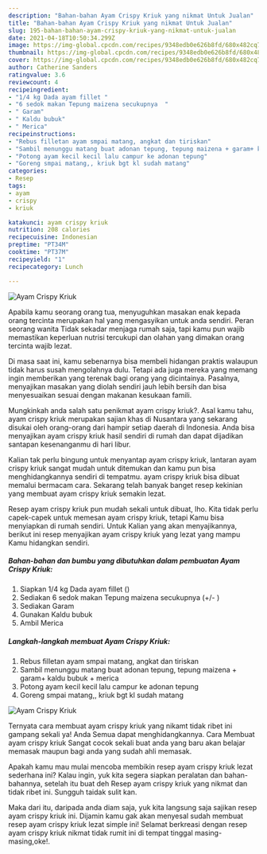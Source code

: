 ```yaml
---
description: "Bahan-bahan Ayam Crispy Kriuk yang nikmat Untuk Jualan"
title: "Bahan-bahan Ayam Crispy Kriuk yang nikmat Untuk Jualan"
slug: 195-bahan-bahan-ayam-crispy-kriuk-yang-nikmat-untuk-jualan
date: 2021-04-18T10:50:34.299Z
image: https://img-global.cpcdn.com/recipes/9348edb0e626b8fd/680x482cq70/ayam-crispy-kriuk-foto-resep-utama.jpg
thumbnail: https://img-global.cpcdn.com/recipes/9348edb0e626b8fd/680x482cq70/ayam-crispy-kriuk-foto-resep-utama.jpg
cover: https://img-global.cpcdn.com/recipes/9348edb0e626b8fd/680x482cq70/ayam-crispy-kriuk-foto-resep-utama.jpg
author: Catherine Sanders
ratingvalue: 3.6
reviewcount: 4
recipeingredient:
- "1/4 kg Dada ayam fillet "
- "6 sedok makan Tepung maizena secukupnya  "
- " Garam"
- " Kaldu bubuk"
- " Merica"
recipeinstructions:
- "Rebus filletan ayam smpai matang, angkat dan tiriskan"
- "Sambil menunggu matang buat adonan tepung, tepung maizena + garam+ kaldu bubuk + merica"
- "Potong ayam kecil kecil lalu campur ke adonan tepung"
- "Goreng smpai matang,, kriuk bgt kl sudah matang"
categories:
- Resep
tags:
- ayam
- crispy
- kriuk

katakunci: ayam crispy kriuk 
nutrition: 208 calories
recipecuisine: Indonesian
preptime: "PT34M"
cooktime: "PT37M"
recipeyield: "1"
recipecategory: Lunch

---
```



![Ayam Crispy Kriuk](https://img-global.cpcdn.com/recipes/9348edb0e626b8fd/680x482cq70/ayam-crispy-kriuk-foto-resep-utama.jpg)

Apabila kamu seorang orang tua, menyuguhkan masakan enak kepada orang tercinta merupakan hal yang mengasyikan untuk anda sendiri. Peran seorang  wanita Tidak sekadar menjaga rumah saja, tapi kamu pun wajib memastikan keperluan nutrisi tercukupi dan olahan yang dimakan orang tercinta wajib lezat.

Di masa  saat ini, kamu sebenarnya bisa membeli hidangan praktis walaupun tidak harus susah mengolahnya dulu. Tetapi ada juga mereka yang memang ingin memberikan yang terenak bagi orang yang dicintainya. Pasalnya, menyajikan masakan yang diolah sendiri jauh lebih bersih dan bisa menyesuaikan sesuai dengan makanan kesukaan famili. 



Mungkinkah anda salah satu penikmat ayam crispy kriuk?. Asal kamu tahu, ayam crispy kriuk merupakan sajian khas di Nusantara yang sekarang disukai oleh orang-orang dari hampir setiap daerah di Indonesia. Anda bisa menyajikan ayam crispy kriuk hasil sendiri di rumah dan dapat dijadikan santapan kesenanganmu di hari libur.

Kalian tak perlu bingung untuk menyantap ayam crispy kriuk, lantaran ayam crispy kriuk sangat mudah untuk ditemukan dan kamu pun bisa menghidangkannya sendiri di tempatmu. ayam crispy kriuk bisa dibuat memalui bermacam cara. Sekarang telah banyak banget resep kekinian yang membuat ayam crispy kriuk semakin lezat.

Resep ayam crispy kriuk pun mudah sekali untuk dibuat, lho. Kita tidak perlu capek-capek untuk memesan ayam crispy kriuk, tetapi Kamu bisa menyiapkan di rumah sendiri. Untuk Kalian yang akan menyajikannya, berikut ini resep menyajikan ayam crispy kriuk yang lezat yang mampu Kamu hidangkan sendiri.

<!--inarticleads1-->

##### Bahan-bahan dan bumbu yang dibutuhkan dalam pembuatan Ayam Crispy Kriuk:

1. Siapkan 1/4 kg Dada ayam fillet ()
1. Sediakan 6 sedok makan Tepung maizena secukupnya (+/- )
1. Sediakan  Garam
1. Gunakan  Kaldu bubuk
1. Ambil  Merica




<!--inarticleads2-->

##### Langkah-langkah membuat Ayam Crispy Kriuk:

1. Rebus filletan ayam smpai matang, angkat dan tiriskan
1. Sambil menunggu matang buat adonan tepung, tepung maizena + garam+ kaldu bubuk + merica
1. Potong ayam kecil kecil lalu campur ke adonan tepung
1. Goreng smpai matang,, kriuk bgt kl sudah matang
<img src="https://img-global.cpcdn.com/steps/243a53f6770943ee/160x128cq70/ayam-crispy-kriuk-langkah-memasak-4-foto.jpg" alt="Ayam Crispy Kriuk">



Ternyata cara membuat ayam crispy kriuk yang nikamt tidak ribet ini gampang sekali ya! Anda Semua dapat menghidangkannya. Cara Membuat ayam crispy kriuk Sangat cocok sekali buat anda yang baru akan belajar memasak maupun bagi anda yang sudah ahli memasak.

Apakah kamu mau mulai mencoba membikin resep ayam crispy kriuk lezat sederhana ini? Kalau ingin, yuk kita segera siapkan peralatan dan bahan-bahannya, setelah itu buat deh Resep ayam crispy kriuk yang nikmat dan tidak ribet ini. Sungguh taidak sulit kan. 

Maka dari itu, daripada anda diam saja, yuk kita langsung saja sajikan resep ayam crispy kriuk ini. Dijamin kamu gak akan menyesal sudah membuat resep ayam crispy kriuk lezat simple ini! Selamat berkreasi dengan resep ayam crispy kriuk nikmat tidak rumit ini di tempat tinggal masing-masing,oke!.

